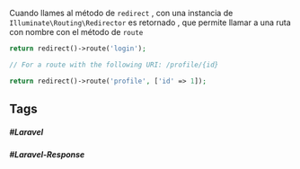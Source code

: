 Cuando llames al método de `redirect` , con una instancia de `Illuminate\Routing\Redirector` es retornado , que permite  llamar a una ruta con nombre con el método de `route`

```php
return redirect()->route('login');

// For a route with the following URI: /profile/{id}

return redirect()->route('profile', ['id' => 1]);
```
## Tags

##### #Laravel
##### #Laravel-Response
